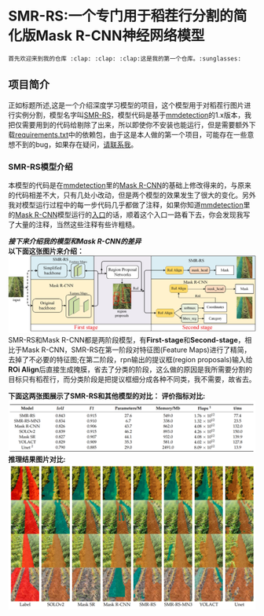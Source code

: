 # SMR-RS:一个专门用于稻茬行分割的简化版Mask R-CNN神经网络模型
`首先欢迎来到我的仓库 :clap: :clap: :clap:这是我的第一个仓库。:sunglasses:`
## 项目简介
正如标题所述,这是一个介绍深度学习模型的项目，这个模型用于对稻茬行图片进行实例分割，模型名字叫[SMR-RS](https://www.mdpi.com/2076-3417/13/16/9136 "论文地址")，模型代码是基于[mmdetection](https://github.com/open-mmlab/mmdetection "mmdetection")的1.x版本，我把仅需要用到的代码给剔除了出来，所以即使你不安装也能运行，但是需要额外下载[requirements.txt](/requirements.txt)中的依赖包，由于这是本人做的第一个项目，可能存在一些意想不到的bug，如果存在疑问，[请联系我](2812344948@qq.com "2812344948@qq.com")。
### SMR-RS模型介绍
本模型的代码是在[mmdetection](https://github.com/open-mmlab/mmdetection "mmdetection")里的[Mask R-CNN](https://arxiv.org/pdf/1703.06870)的基础上修改得来的，与原来的代码相差不大，只有几处小改动，但是两个模型的效果发生了很大的变化。另外我对模型运行过程中的每一步代码几乎都做了注释，如果你知道[mmdetection](https://github.com/open-mmlab/mmdetection "mmdetection")里的[Mask R-CNN](https://arxiv.org/pdf/1703.06870)模型运行的[入口](RRdet\model\detectors\two_stage.py)的话，顺着这个入口一路看下去，你会发现我写了大量的注释，当然这些注释有些许粗糙。

***接下来介绍我的模型和Mask R-CNN的差异***  
**以下面这张图片来介绍：** 
![模型对比](./demo/README/00.jpg "模型对比")
SMR-RS和Mask R-CNN都是两阶段模型，有**First-stage**和**Second-stage**，相比于Mask R-CNN，SMR-RS在第一阶段对特征图(Feature Maps)进行了精简，去掉了不必要的特征图;在第二阶段，rpn输出的提议框(region proposals)输入给**ROi Align**后直接生成掩膜，省去了分类的阶段，这么做的原因是我所需要分割的目标只有稻茬行，而分类阶段是把提议框细分成各种不同类，我不需要，故省去。  

**下面这两张图展示了SMR-RS和其他模型的对比：**
**评价指标对比:** 
![模型对比](./demo/README/01.png "模型对比")
**推理结果图片对比:** 
![模型对比](./demo/README/02.png "模型对比")